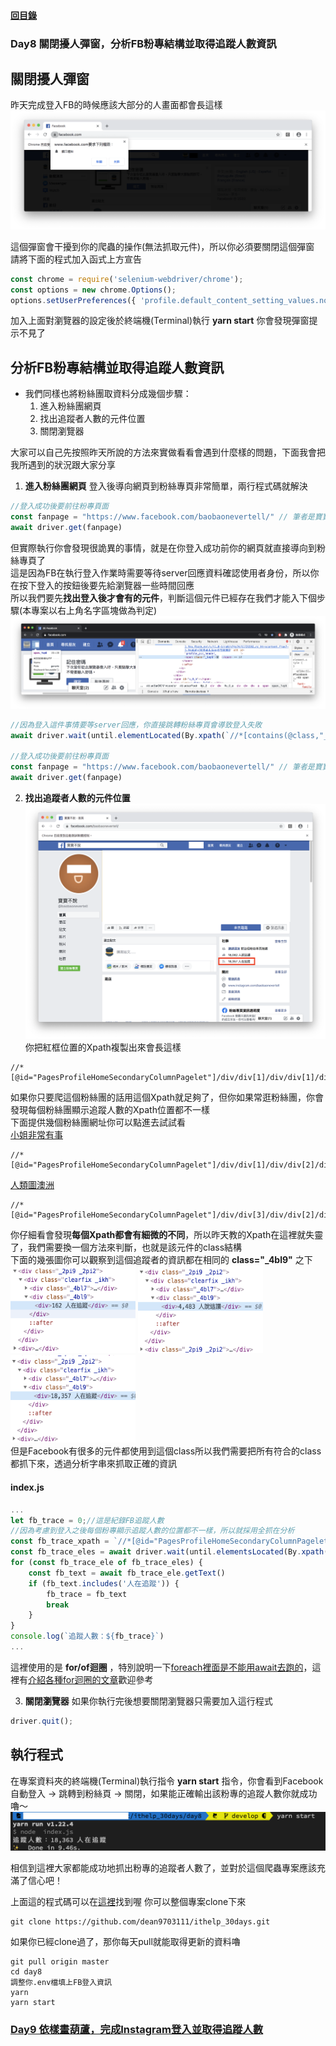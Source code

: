 #### [回目錄](../README.md)
### Day8 關閉擾人彈窗，分析FB粉專結構並取得追蹤人數資訊


關閉擾人彈窗
----
昨天完成登入FB的時候應該大部分的人畫面都會長這樣  
![image](./article_img/fb_notify.png)  

這個彈窗會干擾到你的爬蟲的操作(無法抓取元件)，所以你必須要關閉這個彈窗  
請將下面的程式加入函式上方宣告
```js
const chrome = require('selenium-webdriver/chrome');
const options = new chrome.Options();
options.setUserPreferences({ 'profile.default_content_setting_values.notifications': 1 });//因為FB會有notifications干擾到爬蟲，所以要先把它關閉
```
加入上面對瀏覽器的設定後於終端機(Terminal)執行 **yarn start** 你會發現彈窗提示不見了

分析FB粉專結構並取得追蹤人數資訊
------------------------
* 我們同樣也將粉絲團取資料分成幾個步驟：
    1. 進入粉絲團網頁
    2. 找出追蹤者人數的元件位置
    3. 關閉瀏覽器

大家可以自己先按照昨天所說的方法來實做看看會遇到什麼樣的問題，下面我會把我所遇到的狀況跟大家分享  
1. **進入粉絲團網頁**
登入後導向網頁到粉絲專頁非常簡單，兩行程式碼就解決
```js
//登入成功後要前往粉專頁面
const fanpage = "https://www.facebook.com/baobaonevertell/" // 筆者是寶寶不說的狂熱愛好者
await driver.get(fanpage)
```
但實際執行你會發現很詭異的事情，就是在你登入成功前你的網頁就直接導向到粉絲專頁了  
這是因為FB在執行登入作業時需要等待server回應資料確認使用者身份，所以你在按下登入的按鈕後要先給瀏覽器一些時間回應  
所以我們要先**找出登入後才會有的元件**，判斷這個元件已經存在我們才能入下個步驟(本專案以右上角名字區塊做為判定)  
![image](./article_img/fb_header.png)  
```js
//因為登入這件事情要等server回應，你直接跳轉粉絲專頁會導致登入失敗
await driver.wait(until.elementLocated(By.xpath(`//*[contains(@class,"_1vp5")]`)))//登入後才會有右上角的名字，我們以這個來判斷是否登入

//登入成功後要前往粉專頁面
const fanpage = "https://www.facebook.com/baobaonevertell/" // 筆者是寶寶不說的狂熱愛好者
await driver.get(fanpage)
```
2. **找出追蹤者人數的元件位置**
![image](./article_img/baobao_fans.png)  
你把紅框位置的Xpath複製出來會長這樣
```
//*[@id="PagesProfileHomeSecondaryColumnPagelet"]/div/div[1]/div/div[1]/div[4]/div/div[2]/div
```
如果你只要爬這個粉絲團的話用這個Xpath就足夠了，但你如果常逛粉絲團，你會發現每個粉絲團顯示追蹤人數的Xpath位置都不一樣  
下面提供幾個粉絲團網址你可以點進去試試看  
[小姐非常有事](https://www.facebook.com/missunexpected2015/)
```
//*[@id="PagesProfileHomeSecondaryColumnPagelet"]/div/div[1]/div/div[2]/div[4]/div/div[2]/div
```
[人類圖澳洲](https://www.facebook.com/HumanDesignAu/)
```
//*[@id="PagesProfileHomeSecondaryColumnPagelet"]/div/div[3]/div/div[2]/div[4]/div/div[2]/div
```
你仔細看會發現**每個Xpath都會有細微的不同**，所以昨天教的Xpath在這裡就失靈了，我們需要換一個方法來判斷，也就是該元件的class結構  
下面的幾張圖你可以觀察到這個追蹤者的資訊都在相同的 **class="_4bl9"** 之下  
<img src="./article_img/fb_trace_code1.png" width="200" height="140"/>
<img src="./article_img/fb_trace_code2.png" width="200" height="140"/>
<img src="./article_img/fb_trace_code3.png" width="200" height="140"/>  
但是Facebook有很多的元件都使用到這個class所以我們需要把所有符合的class都抓下來，透過分析字串來抓取正確的資訊  

#### index.js
```js
...
let fb_trace = 0;//這是紀錄FB追蹤人數
//因為考慮到登入之後每個粉專顯示追蹤人數的位置都不一樣，所以就採用全抓在分析
const fb_trace_xpath = `//*[@id="PagesProfileHomeSecondaryColumnPagelet"]//*[contains(@class,"_4bl9")]`
const fb_trace_eles = await driver.wait(until.elementsLocated(By.xpath(fb_trace_xpath)), 5000)//我們採取5秒內如果抓不到該元件就跳出的條件
for (const fb_trace_ele of fb_trace_eles) {
    const fb_text = await fb_trace_ele.getText()
    if (fb_text.includes('人在追蹤')) {
        fb_trace = fb_text
        break
    }
}
console.log(`追蹤人數：${fb_trace}`)
...
```
這裡使用的是 **for/of迴圈** ，特別說明一下[foreach裡面是不能用await去跑的](https://stackoverflow.com/questions/37576685/using-async-await-with-a-foreach-loop)，這裡有[介紹各種for迴圈的文章](https://www.jishuwen.com/d/2M0c/zh-tw)歡迎參考  

3. **關閉瀏覽器**
如果你執行完後想要關閉瀏覽器只需要加入這行程式  
```js
driver.quit();
```
執行程式
----
在專案資料夾的終端機(Terminal)執行指令 **yarn start** 指令，你會看到Facebook自動登入 &rarr; 跳轉到粉絲頁 &rarr; 關閉，如果能正確輸出該粉專的追蹤人數你就成功嚕～  
![image](./article_img/terminal.png)

相信到這裡大家都能成功地抓出粉專的追蹤者人數了，並對於這個爬蟲專案應該充滿了信心吧！

上面這的程式碼可以在[這裡](https://github.com/dean9703111/ithelp_30days/day8)找到喔
你可以整個專案clone下來  
```
git clone https://github.com/dean9703111/ithelp_30days.git
```
如果你已經clone過了，那你每天pull就能取得更新的資料嚕  
```
git pull origin master
cd day8
調整你.env檔填上FB登入資訊
yarn
yarn start
```
### [Day9 依樣畫葫蘆，完成Instagram登入並取得追蹤人數](../day9/README.md)